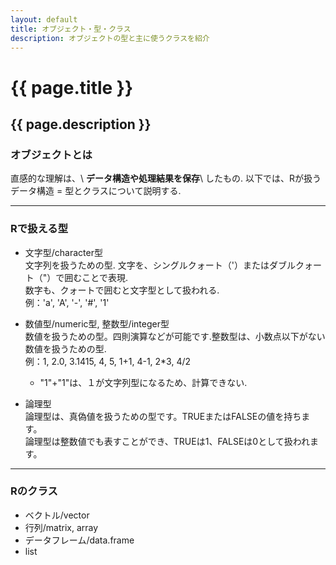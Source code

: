 ```yaml
---
layout: default
title: オブジェクト・型・クラス
description: オブジェクトの型と主に使うクラスを紹介
---
```


# {{ page.title }}
## {{ page.description }}

### オブジェクトとは
直感的な理解は、\ **データ構造や処理結果を保存**\ したもの.
以下では、Rが扱うデータ構造 = 型とクラスについて説明する.
  
***
  
### Rで扱える型
- 文字型/character型  
    文字列を扱うための型. 文字を、シングルクォート（'）またはダブルクォート（"）で囲むことで表現.  
    数字も、クォートで囲むと文字型として扱われる.  
    例：'a', 'A', '-', '#', '1'  
  
- 数値型/numeric型, 整数型/integer型  
    数値を扱うための型。四則演算などが可能です.整数型は、小数点以下がない数値を扱うための型.  
    例：1, 2.0, 3.1415, 4, 5, 1+1, 4-1, 2*3, 4/2  
    * "1"+"1"は、１が文字列型になるため、計算できない.  
  
- 論理型  
    論理型は、真偽値を扱うための型です。TRUEまたはFALSEの値を持ちます。  
    論理型は整数値でも表すことができ、TRUEは1、FALSEは0として扱われます。

***  
  
### Rのクラス

- ベクトル/vector
- 行列/matrix, array
- データフレーム/data.frame
- list